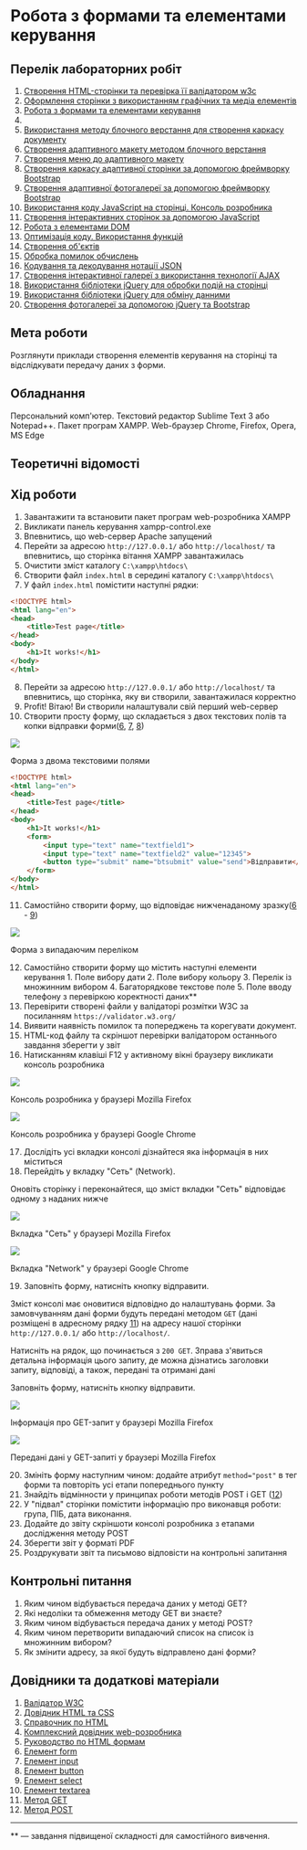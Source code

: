 # Робота з формами та елементами керування

## Перелік лабораторних робіт

1.  [Створення HTML-сторінки та перевірка її валідатором w3c](lab-01.md)
2.  [Оформлення сторінки з використанням графічних та медіа елементів](lab-02.md)
3.  [Робота з формами та елементами керування](lab-03.md)
4.  [](lab-04.md)
5.  [Використання методу блочного верстання для створення каркасу документу](lab-05.md)
6.  [Створення адаптивного макету методом блочного верстання](lab-06.md)
7.  [Створення меню до адаптивного макету](lab-07.md)
8.  [Створення каркасу адаптивної сторінки за допомогою фреймворку Bootstrap](lab-08.md)
9.  [Створення адаптивної фотогалереї за допомогою фреймворку Bootstrap](lab-09.md)
10. [Використання коду JavaScript на сторінці. Консоль розробника](lab-10.md)
11. [Створення інтерактивних сторінок за допомогою JavaScript](lab-11.md)
12. [Робота з елементами DOM](lab-12.md)
13. [Оптимізація коду. Використання функцій](lab-13.md)
14. [Створення об'єктів](lab-14.md)
15. [Обробка помилок обчислень](lab-15.md)
16. [Кодування та декодування нотації JSON](lab-16.md)
17. [Створення інтерактивної галереї з використання технології AJAX](lab-17.md)
18. [Використання бібліотеки jQuery для обробки подій на сторінці](lab-18.md)
19. [Використання бібліотеки jQuery для обміну данними](lab-19.md)
20. [Створення фотогалереї за допомогою jQuery та Bootstrap](lab-20.md)

## Мета роботи

Розглянути приклади створення елементів керування на сторінці та відслідкувати передачу даних з форми.

## Обладнання

Персональний комп'ютер. Текстовий редактор Sublime Text 3 або Notepad++. Пакет програм XAMPP. Web-браузер Chrome, Firefox, Opera, MS Edge

## Теоретичні відомості

## Хід роботи

1.  Завантажити та встановити пакет програм web-розробника XAMPP
2.  Викликати панель керування xampp-control.exe
3.  Впевнитись, що web-сервер Apache запущений
4.  Перейти за адресою `http://127.0.0.1/` або `http://localhost/` та впевнитись, що сторінка вітання XAMPP завантажилась
5.  Очистити зміст каталогу `C:\xampp\htdocs\`
6.  Створити файл `index.html` в середині каталогу `C:\xampp\htdocs\`
7.  У файл `index.html` помістити наступні рядки:

```html    
<!DOCTYPE html>
<html lang="en">
<head>
	<title>Test page</title>
</head>
<body>
	<h1>It works!</h1>
</body>
</html>
```
    
8.  Перейти за адресою `http://127.0.0.1/` або `http://localhost/` та впевнитись, що сторінка, яку ви створили, завантажилася корректно
9.  Profit! Вітаю! Ви створили налаштували свій перший web-сервер
10.  Створити просту форму, що складається з двох текстових полів та копки відправки форми([6](#link06), [7](#link07), [8](#link08))
    
![](img/0401.png)
    
Форма з двома текстовими полями
```html    
<!DOCTYPE html>
<html lang="en">
<head>
	<title>Test page</title>
</head>
<body>
	<h1>It works!</h1>
	<form>
		<input type="text" name="textfield1">
		<input type="text" name="textfield2" value="12345">
		<button type="submit" name="btsubmit" value="send">Відправити</button>
	</form>
</body>
</html>
```			
    
11.  Самостійно створити форму, що відповідає нижченаданому зразку([6](#link06) - [9](#link09))
    
![](img/0402.png)

Форма з випадаючим переліком
    
12.  Самостійно створити форму що містить наступні елементи керування 
    1. Поле вибору дати
    2. Поле вибору кольору
    3. Перелік із множинним вибором
    4. Багаторядкове текстове поле
    5. Поле вводу телефону з перевіркою коректності даних\*\*
13.  Перевірити створені файли у валідаторі розмітки W3C за посиланням `https://validator.w3.org/`
14.  Виявити наявність помилок та попереджень та корегувати документ.
15.  HTML-код файлу та скріншот перевірки валідатором останнього завдання зберегти у звіт
16.  Натисканням клавіші F12 у активному вікні браузеру викликати консоль розробника
    
![](img/0403.png)

Консоль розробника у браузері Mozilla Firefox

![](img/0404.png)

Консоль розробника у браузері Google Chrome
    
17.  Дослідіть усі вкладки консолі дізнайтеся яка інформація в них міститься
18.  Перейдіть у вкладку "Сеть" (Network).
    
Оновіть сторінку і переконайтеся, що зміст вкладки "Сеть" відповідає одному з наданих нижче

![](img/0405.png)

Вкладка "Сеть" у браузері Mozilla Firefox

![](img/0406.png)

Вкладка "Network" у браузері Google Chrome
    
19.  Заповніть форму, натисніть кнопку відправити.
    
Зміст консолі має оновитися відповідно до налаштувань форми. За замовчуванням дані форми будуть передані методом `GET` (дані розміщені в адресному рядку [11](#link11)) на адресу нашої сторінки `http://127.0.0.1/` або `http://localhost/`.

Натисніть на рядок, що починається з `200 GET`. Зправа з'явиться детальна інформація цього запиту, де можна дізнатись заголовки запиту, відповіді, а також, передані та отримані дані

Заповніть форму, натисніть кнопку відправити.

![](img/0407.png)

Інформація про GET-запит у браузері Mozilla Firefox

![](img/0408.png)

Передані дані у GET-запиті у браузері Mozilla Firefox
    
20.  Змініть форму наступним чином: додайте атрибут `method="post"` в тег форми та повторіть усі етапи попереднього пункту
21.  Знайдіть відмінности у принципах роботи методів POST i GET ([12](#link12))
22.  У "підвал" сторінки помістити інформацію про виконавця роботи: група, ПІБ, дата виконання.
23.  Додайте до звіту скріншоти консолі розробника з етапами дослідження методу POST
24.  Зберегти звіт у форматі PDF
25.  Роздрукувати звіт та письмово відповісти на контрольні запитання

## Контрольні питання

1.  Яким чином відбувається передача даних у методі GET?
2.  Які недоліки та обмеження методу GET ви знаєте?
3.  Яким чином відбувається передача даних у методі POST?
4.  Яким чином перетворити випадаючий список на список із множинним вибором?
5.  Як змінити адресу, за якої будуть відправлено дані форми?


## Довідники та додаткові матеріали

1.  [Валідатор W3C](https://validator.w3.org/)
2.  [Довідник HTML та CSS](https://css.in.ua/)
3.  [Справочник по HTML](http://htmlbook.ru/)
4.  [Комплексний довідник web-розробника](https://www.w3schools.com/)
5.  [Руководство по HTML формам](https://developer.mozilla.org/ru/docs/Learn/HTML/Forms)
6.  [Елемент form](https://developer.mozilla.org/ru/docs/Web/HTML/Element/form)
7.  [Елемент input](https://developer.mozilla.org/ru/docs/Web/HTML/Element/input)
8.  [Елемент button](https://developer.mozilla.org/ru/docs/Web/HTML/Element/button)
9.  [Елемент select](https://developer.mozilla.org/ru/docs/Web/HTML/Element/select)
10.  [Елемент textarea](https://developer.mozilla.org/ru/docs/Web/HTML/Element/textarea)
11.  [Метод GET](https://developer.mozilla.org/ru/docs/Web/HTTP/Methods/GET)
12.  [Метод POST](https://developer.mozilla.org/ru/docs/Web/HTTP/Methods/POST)

* * *

\*\* — завдання підвищеної складності для самостійного вивчення.

